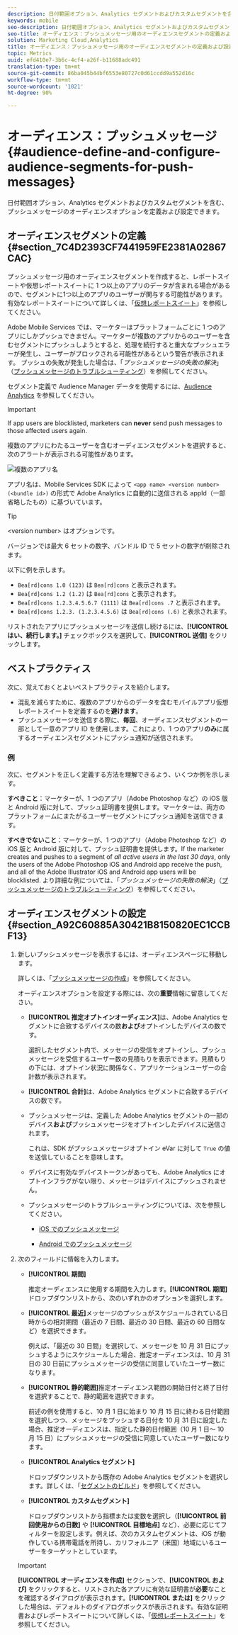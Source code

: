 ```yaml
---
description: 日付範囲オプション、Analytics セグメントおよびカスタムセグメントを含む、プッシュメッセージのオーディエンスオプションを定義および設定できます。
keywords: mobile
seo-description: 日付範囲オプション、Analytics セグメントおよびカスタムセグメントを含む、プッシュメッセージのオーディエンスオプションを定義および設定できます。
seo-title: オーディエンス：プッシュメッセージ用のオーディエンスセグメントの定義および設定
solution: Marketing Cloud,Analytics
title: オーディエンス：プッシュメッセージ用のオーディエンスセグメントの定義および設定
topic: Metrics
uuid: efd410e7-3b6c-4cf4-a26f-b11688adc491
translation-type: tm+mt
source-git-commit: 86ba045b44bf6553e80727c0d61ccdd9a552d16c
workflow-type: tm+mt
source-wordcount: '1021'
ht-degree: 90%

---
```



# オーディエンス：プッシュメッセージ {#audience-define-and-configure-audience-segments-for-push-messages}

日付範囲オプション、Analytics セグメントおよびカスタムセグメントを含む、プッシュメッセージのオーディエンスオプションを定義および設定できます。

## オーディエンスセグメントの定義 {#section_7C4D2393CF7441959FE2381A02867CAC}

プッシュメッセージ用のオーディエンスセグメントを作成すると、レポートスイートや仮想レポートスイートに 1 つ以上のアプリのデータが含まれる場合があるので、セグメントに1つ以上のアプリのユーザーが関与する可能性があります。有効なレポートスイートについて詳しくは、「[仮想レポートスイート](/help/using/manage-apps/c-mob-vrs.md)」を参照してください。

Adobe Mobile Services では、マーケターはプラットフォームごとに 1 つのアプリにしかプッシュできません。マーケターが複数のアプリからのユーザーを含むセグメントにプッシュしようとすると、処理を続行すると重大なプッシュエラーが発生し、ユーザーがブロックされる可能性があるという警告が表示されます。 プッシュの失敗が発生した場合は、「*プッシュメッセージの失敗の解決*」（[プッシュメッセージのトラブルシューティング](/help/using/in-app-messaging/t-create-push-message/c-schedule-push-message.md)）を参照してください。

セグメント定義で Audience Manager データを使用するには、[Audience Analytics](https://docs.adobe.com/content/help/ja-JP/analytics/integration/audience-analytics/mc-audiences-aam.html) を参照してください。

>[!IMPORTANT]
>
>If app users are blocklisted, marketers can **never** send push messages to those affected users again.

複数のアプリにわたるユーザーを含むオーディエンスセグメントを選択すると、次のアラートが表示される可能性があります。

![複数のアプリ名](assets/multiple_appname.png)

アプリ名は、Mobile Services SDK によって `<app name> <version number> (<bundle id>)` の形式で Adobe Analytics に自動的に送信される appId（一部省略したもの）に基づいています。

>[!TIP]
>
>&lt;version number> はオプションです。

バージョンでは最大 6 セットの数字、バンドル ID で 5 セットの数字が削除されます。

以下に例を示します。

* `Bea[rd]cons 1.0 (123)` は `Bea[rd]cons` と表示されます。
* `Bea[rd]cons 1.2 (1.2)` は `Bea[rd]cons` と表示されます。
* `Bea[rd]cons 1.2.3.4.5.6.7 (1111)` は `Bea[rd]cons .7` と表示されます。
* `Bea[rd]cons 1.2.3. (1.2.3.4.5.6)` は `Bea[rd]cons (.6)` と表示されます。

リストされたアプリにプッシュメッセージを送信し続けるには、**[!UICONTROL はい、続行します。]** チェックボックスを選択して、**[!UICONTROL 送信]** をクリックします。

## ベストプラクティス

次に、覚えておくとよいベストプラクティスを紹介します。

* 混乱を減らすために、複数のアプリからのデータを含むモバイルアプリ仮想レポートスイートを定義するのを&#x200B;**避けます**。
* プッシュメッセージを送信する際に、**毎回**、オーディエンスセグメントの一部として一意のアプリ ID を使用します。これにより、1 つのアプリ&#x200B;**のみ**&#x200B;に属するオーディエンスセグメントにプッシュ通知が送信されます。

### 例

次に、セグメントを正しく定義する方法を理解できるよう、いくつか例を示します。

**すべきこと**：マーケターが、1 つのアプリ（Adobe Photoshop など）の iOS 版と Android 版に対して、プッシュ証明書を提供します。マーケターは、両方のプラットフォームにまたがるユーザーセグメントにプッシュ通知を送信できます。

**すべきでないこと**：マーケターが、1 つのアプリ（Adobe Photoshop など）の iOS 版と Android 版に対して、プッシュ証明書を提供します。If the marketer creates and pushes to a segment of *all active users in the last 30 days*, only the users of the Adobe Photoshop iOS and Android app receive the push, and all of the Adobe Illustrator iOS and Android app users will be blocklisted. より詳細な例については、「*プッシュメッセージの失敗の解決*」（[プッシュメッセージのトラブルシューティング](/help/using/in-app-messaging/t-create-push-message/c-troubleshooting-push-messaging.md)）を参照してください。

## オーディエンスセグメントの設定 {#section_A92C60885A30421B8150820EC1CCBF13}

1. 新しいプッシュメッセージを表示するには、オーディエンスページに移動します。

   詳しくは、「[プッシュメッセージの作成](/help/using/in-app-messaging/t-create-push-message/t-create-push-message.md)」を参照してください。

   オーディエンスオプションを設定する際には、次の&#x200B;**重要**&#x200B;情報に留意してください。

   * **[!UICONTROL 推定オプトインオーディエンス]**&#x200B;は、Adobe Analytics セグメントに合致するデバイスの数&#x200B;**および**&#x200B;オプトインしたデバイスの数です。

      選択したセグメント内で、メッセージの受信をオプトインし、プッシュメッセージを受信するユーザー数の見積もりを表示できます。見積もりの下には、オプトイン状況に関係なく、アプリケーションユーザーの合計数が表示されます。

   * **[!UICONTROL 合計]**&#x200B;は、Adobe Analytics セグメントに合致するデバイスの数です。

   * プッシュメッセージは、定義した Adobe Analytics セグメントの一部のデバイス&#x200B;**および**&#x200B;プッシュメッセージをオプトインしたデバイスに送信されます。

      これは、SDK がプッシュメッセージオプトイン eVar に対して `True` の値を送信していることを意味します。

   * デバイスに有効なデバイストークンがあっても、Adobe Analytics にオプトインフラグがない限り、メッセージはデバイスにプッシュされません。

   * プッシュメッセージのトラブルシューティングについては、次を参照してください。

      * [iOS でのプッシュメッセージ](https://docs.adobe.com/content/help/ja-JP/mobile-services/ios/messaging-ios/push-messaging/push-messaging.html)

      * [Android でのプッシュメッセージ](https://docs.adobe.com/content/help/ja-JP/mobile-services/android/messaging-android/push-messaging/push-messaging.html)

1. 次のフィールドに情報を入力します。

   * **[!UICONTROL 期間]**

      推定オーディエンスに使用する期間を入力します。**[!UICONTROL 期間]**&#x200B;ドロップダウンリストから、次のいずれかのオプションを選択します。

   * **[!UICONTROL 最近]**&#x200B;メッセージのプッシュがスケジュールされている日時からの相対期間（最近の 7 日間、最近の 30 日間、最近の 60 日間など）を選択できます。

      例えば、「最近の 30 日間」を選択して、メッセージを 10 月 31 日にプッシュするようにスケジュールした場合、推定オーディエンスは、10 月 31 日の 30 日前にプッシュメッセージの受信に同意していたユーザー数になります。

   * **[!UICONTROL 静的範囲]**&#x200B;推定オーディエンス範囲の開始日付と終了日付を選択することで、静的範囲を選択できます。

      前述の例を使用すると、10 月 1 日に始まり 10 月 15 日に終わる日付範囲を選択しつつ、メッセージをプッシュする日付を 10 月 31 日に設定した場合、推定オーディエンスは、指定した静的日付範囲（10 月 1 日～ 10 月 15 日）にプッシュメッセージの受信に同意していたユーザー数になります。

   * **[!UICONTROL Analytics セグメント]**

      ドロップダウンリストから既存の Adobe Analytics セグメントを選択します。詳しくは、「[セグメントのビルド](https://docs.adobe.com/content/help/ja-JP/analytics/components/segmentation/segmentation-workflow/seg-build.html)」を参照してください。

   * **[!UICONTROL カスタムセグメント]**

      ドロップダウンリストから指標または変数を選択し（**[!UICONTROL 前回使用からの日数]** や **[!UICONTROL 目標地点]** など）、必要に応じてフィルターを設定します。例えば、次のカスタムセグメントは、iOS が動作している携帯電話を所持し、カリフォルニア（米国）地域にいるユーザーをターゲットとしています。
   >[!IMPORTANT]
   >
   >**[!UICONTROL オーディエンスを作成]** セクションで、**[!UICONTROL および]** をクリックすると、リストされた各アプリに有効な証明書が&#x200B;**必要**&#x200B;なことを確認するダイアログが表示されます。**[!UICONTROL または]** をクリックした場合は、デフォルトのダイアログボックスが表示されます。有効な証明書およびレポートスイートについて詳しくは、「[仮想レポートスイート](/help/using/manage-apps/c-mob-vrs.md)」を参照してください。
